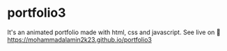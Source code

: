 # portfolio3
It's an animated portfolio made with html, css and javascript. See live on 🔗 https://mohammadalamin2k23.github.io/portfolio3
